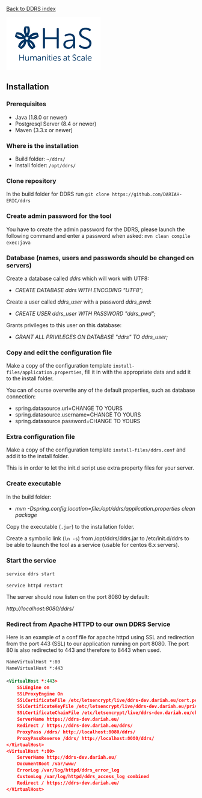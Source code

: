 [Back to DDRS index](index.md)

![Humanities at Scale](contents/HaS_Logo_klein.png)

## Installation
### Prerequisites
* Java (1.8.0  or newer)
* Postgresql Server (8.4 or newer)
* Maven (3.3.x or newer)

### Where is the installation
* Build folder: ```~/ddrs/```
* Install folder: ```/opt/ddrs/```

### Clone repository
In the build folder for DDRS run ```git clone https://github.com/DARIAH-ERIC/ddrs```

### Create admin password for the tool
You have to create the admin password for the DDRS, please launch the following command and enter a password when 
asked: ```mvn clean compile exec:java```

### Database (names, users and passwords should be changed on servers)
Create a database called *ddrs* which will work with UTF8:

* *CREATE DATABASE ddrs WITH ENCODING "UTF8";*

Create a user called *ddrs_user* with a password *ddrs_pwd*:

* *CREATE USER ddrs_user WITH PASSWORD "ddrs_pwd";*

Grants privileges to this user on this database:

* *GRANT ALL PRIVILEGES ON DATABASE "ddrs" TO ddrs_user;*

### Copy and edit the configuration file
Make a copy of the configuration template ``install-files/application.properties``, fill it in with the appropriate data and add it to the install folder.

You can of course overwrite any of the default properties, such as database connection:
* spring.datasource.url=CHANGE TO YOURS
* spring.datasource.username=CHANGE TO YOURS
* spring.datasource.password=CHANGE TO YOURS

### Extra configuration file
Make a copy of the configuration template ``install-files/ddrs.conf`` and add it to the install folder.

This is in order to let the init.d script use extra property files for your server.

### Create executable
In the build folder:

* *mvn -Dspring.config.location=file:/opt/ddrs/application.properties clean package*

Copy the executable (```.jar```) to the installation folder.

Create a symbolic link (```ln -s```) from /opt/ddrs/ddrs.jar to /etc/init.d/ddrs to be able to launch the tool as a service (usable for centos 6.x servers).

### Start the service
```service ddrs start```

```service httpd restart```

The server should now listen on the port 8080 by default:

*http://localhost:8080/ddrs/*

### Redirect from Apache HTTPD to our own DDRS Service
Here is an example of a conf file for apache httpd using SSL and redirection from the port 443 (SSL) to our application running on port 8080.
The port 80 is also redirected to 443 and therefore to 8443 when used.


```xml
NameVirtualHost *:80
NameVirtualHost *:443

<VirtualHost *:443>
    SSLEngine on
    SSLProxyEngine On
    SSLCertificateFile /etc/letsencrypt/live/ddrs-dev.dariah.eu/cert.pem
    SSLCertificateKeyFile /etc/letsencrypt/live/ddrs-dev.dariah.eu/privkey.pem
    SSLCertificateChainFile /etc/letsencrypt/live/ddrs-dev.dariah.eu/chain.pem
    ServerName https://ddrs-dev.dariah.eu/
    Redirect / https://ddrs-dev.dariah.eu/ddrs/
    ProxyPass /ddrs/ http://localhost:8080/ddrs/
    ProxyPassReverse /ddrs/ http://localhost:8080/ddrs/
</VirtualHost>
<VirtualHost *:80>
    ServerName http://ddrs-dev.dariah.eu/
    DocumentRoot /var/www/
    ErrorLog /var/log/httpd/ddrs_error_log
    CustomLog /var/log/httpd/ddrs_access_log combined
    Redirect / https://ddrs-dev.dariah.eu/
</VirtualHost>
```